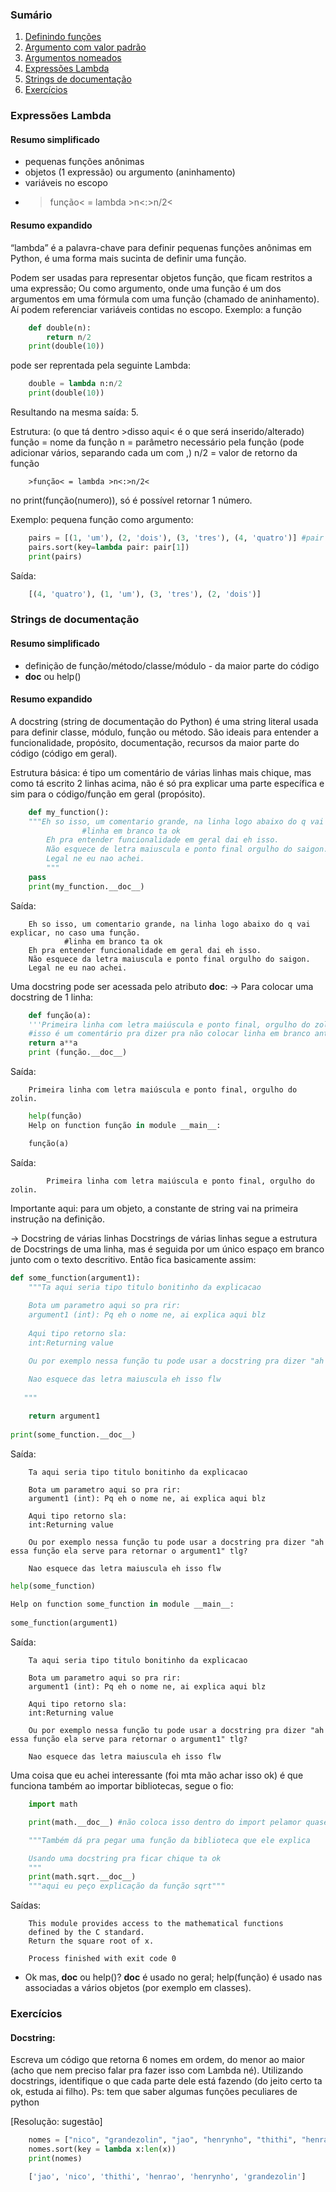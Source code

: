 ### Sumário

1. [Definindo funções](#link)
2. [Argumento com valor padrão](#link)
3. [Argumentos nomeados](#link)
4. [Expressões Lambda](#expressões-lambda)
5. [Strings de documentação](#strings-de-documentação)
6. [Exercícios](#exercícios)


### Expressões Lambda
#### Resumo simplificado

- pequenas funções anônimas
- objetos (1 expressão) ou argumento (aninhamento)
- variáveis no escopo
- >função< = lambda >n<:>n/2<


#### Resumo expandido

“lambda” é a palavra-chave para definir pequenas funções anônimas em Python, é uma forma mais sucinta de definir uma função.

Podem ser usadas para representar objetos função, que ficam restritos a uma expressão;
Ou como argumento, onde uma função é um dos argumentos em uma fórmula com uma função (chamado de aninhamento). Aí podem referenciar variáveis contidas no escopo.
Exemplo: a função
```python
	def double(n):
		return n/2
	print(double(10))
```
pode ser reprentada pela seguinte Lambda:
```python
	double = lambda n:n/2
	print(double(10))
```
Resultando na mesma saída: 5.

Estrutura: (o que tá dentro >disso aqui< é o que será inserido/alterado)
função = nome da função
n = parâmetro necessário pela função (pode adicionar vários, separando cada um com ,)
n/2 = valor de retorno da função
```
	>função< = lambda >n<:>n/2<
```
no print(função(numero)), só é possível retornar 1 número.

 
Exemplo: pequena função como argumento:
```python
	pairs = [(1, 'um'), (2, 'dois'), (3, 'tres'), (4, 'quatro')] #pair é uma tupla, descobri agr
	pairs.sort(key=lambda pair: pair[1])
	print(pairs)
```
Saída:
```python
	[(4, 'quatro'), (1, 'um'), (3, 'tres'), (2, 'dois')]
```



### Strings de documentação
#### Resumo simplificado

- definição de função/método/classe/módulo - da maior parte do código
- __doc__ ou help() 


#### Resumo expandido

A docstring (string de documentação do Python) é uma string literal usada para definir classe, módulo, função ou método. São ideais para entender a funcionalidade, propósito, documentação, recursos da maior parte do código (código em geral).

Estrutura básica: é tipo um comentário de várias linhas mais chique, mas como tá escrito 2 linhas acima, não é só pra explicar uma parte específica e sim para o código/função em geral (propósito).
```python
	def my_function():
	"""Eh so isso, um comentario grande, na linha logo abaixo do q vai explicar, no caso uma função.
 				#linha em branco ta ok
		Eh pra entender funcionalidade em geral dai eh isso. 
		Não esquece de letra maiuscula e ponto final orgulho do saigon.
		Legal ne eu nao achei.
		"""
	pass
	print(my_function.__doc__)
```
Saída:
```
	Eh so isso, um comentario grande, na linha logo abaixo do q vai explicar, no caso uma função.
			#linha em branco ta ok
    Eh pra entender funcionalidade em geral dai eh isso.
    Não esquece da letra maiuscula e ponto final orgulho do saigon.
    Legal ne eu nao achei.
 ```

Uma docstring pode ser acessada pelo atributo __doc__:
-> Para colocar uma docstring de 1 linha: 
```python
	def função(a):
    '''Primeira linha com letra maiúscula e ponto final, orgulho do zolin.'''
	#isso é um comentário pra dizer pra não colocar linha em branco antes/depois da >docstring de 1 linha< ta ok
    return a**a
	print (função.__doc__)
```
Saída:
```
	Primeira linha com letra maiúscula e ponto final, orgulho do zolin.
```

```python
	help(função) 
	Help on function função in module __main__:

	função(a)
```
Saída:
```
	    Primeira linha com letra maiúscula e ponto final, orgulho do zolin.
```
 
Importante aqui: para um objeto, a constante de string vai na primeira instrução na definição. 

-> Docstring de várias linhas
Docstrings de várias linhas segue a estrutura de Docstrings de uma linha, mas é seguida por um único espaço em branco junto com o texto descritivo.
Então fica basicamente assim:
```python
def some_function(argument1):
    """Ta aqui seria tipo titulo bonitinho da explicacao
 
    Bota um parametro aqui so pra rir:
    argument1 (int): Pq eh o nome ne, ai explica aqui blz
 
    Aqui tipo retorno sla:
    int:Returning value

    Ou por exemplo nessa função tu pode usar a docstring pra dizer "ah essa função ela serve para retornar o argument1" tlg?
 
    Nao esquece das letra maiuscula eh isso flw
 
   """

    return argument1
 
print(some_function.__doc__)
```
Saída:
```
	Ta aqui seria tipo titulo bonitinho da explicacao
 
    Bota um parametro aqui so pra rir:
    argument1 (int): Pq eh o nome ne, ai explica aqui blz
 
    Aqui tipo retorno sla:
    int:Returning value

    Ou por exemplo nessa função tu pode usar a docstring pra dizer "ah essa função ela serve para retornar o argument1" tlg?
 
    Nao esquece das letra maiuscula eh isso flw
```
```python
help(some_function)
 
Help on function some_function in module __main__:
 
some_function(argument1)
```
Saída:
```
    Ta aqui seria tipo titulo bonitinho da explicacao
 
    Bota um parametro aqui so pra rir:
    argument1 (int): Pq eh o nome ne, ai explica aqui blz
 
    Aqui tipo retorno sla:
    int:Returning value

    Ou por exemplo nessa função tu pode usar a docstring pra dizer "ah essa função ela serve para retornar o argument1" tlg?
 
    Nao esquece das letra maiuscula eh isso flw
```
Uma coisa que eu achei interessante (foi mta mão achar isso ok) é que funciona também ao importar bibliotecas, segue o fio:
```python
	import math

	print(math.__doc__) #não coloca isso dentro do import pelamor quase se joguei na sanga pq dá erro, alias isso vale pra tudo aqui

	"""Também dá pra pegar uma função da biblioteca que ele explica

	Usando uma docstring pra ficar chique ta ok
	"""
	print(math.sqrt.__doc__) 
	"""aqui eu peço explicação da função sqrt"""
```
Saídas:
```
	This module provides access to the mathematical functions
	defined by the C standard.
	Return the square root of x.

	Process finished with exit code 0
```
- Ok mas, __doc__ ou help()?
__doc__ é usado no geral;
help(função) é usado nas associadas a vários objetos (por exemplo em classes).

### Exercícios
#### Docstring:
Escreva um código que retorna 6 nomes em ordem, do menor ao maior (acho que nem preciso falar pra fazer isso com Lambda né). Utilizando docstrings, identifique o que cada parte dele está fazendo (do jeito certo ta ok, estuda ai filho).
Ps: tem que saber algumas funções peculiares de python

[Resolução: sugestão]
```py
	nomes = ["nico", "grandezolin", "jao", "henrynho", "thithi", "henrao"]
	nomes.sort(key = lambda x:len(x))
	print(nomes)
```
```py
	['jao', 'nico', 'thithi', 'henrao', 'henrynho', 'grandezolin']
```



